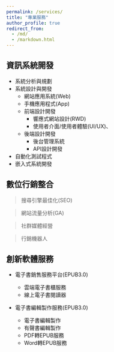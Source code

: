 ```yaml
---
permalink: /services/
title: "專業服務"
author_profile: true
redirect_from: 
  - /md/
  - /markdown.html
---
```


## 資訊系統開發

* 系統分析與規劃
* 系統設計與開發
  * 網站應用系統(Web)
  * 手機應用程式(App)
  * 前端設計開發
    * 響應式網站設計(RWD)
    * 使用者介面/使用者體驗(UI/UX)、
  * 後端設計開發
    * 後台管理系統   
    * API設計開發  
* 自動化測試程式
* 嵌入式系統開發

## 數位行銷整合

> 搜尋引擎最佳化(SEO)

> 網站流量分析(GA)

> 社群媒體經營

> 行銷機器人

## 創新軟體服務

* 電子書銷售服務平台(EPUB3.0)
  * 雲端電子書櫃服務
  * 線上電子書閱讀器
  
* 電子書編輯製作服務(EPUB3.0)
  * 電子書編輯製作
  * 有聲書編輯製作
  * PDF轉EPUB服務
  * Word轉EPUB服務
  
